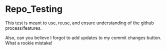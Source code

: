 # Repo_Testing

This test is meant to use, reuse, and ensure understanding of the github process/features.

Also, can you believe I forgot to add updates to my commit changes button. What a rookie mistake!
